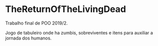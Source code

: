 # TheReturnOfTheLivingDead
Trabalho final de POO 2019/2.

Jogo de tabuleiro onde ha zumbis, sobreviventes e itens para auxiliar a jornada dos humanos.
